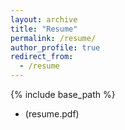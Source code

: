 ```yaml
---
layout: archive
title: "Resume"
permalink: /resume/
author_profile: true
redirect_from:
  - /resume
---
```


{% include base_path %}

* (resume.pdf)


#
